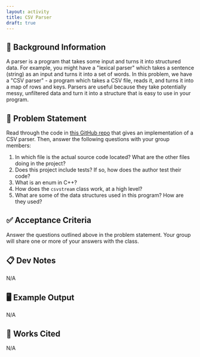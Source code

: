```yaml
---
layout: activity
title: CSV Parser
draft: true
---
```


## 🔖 Background Information

A parser is a program that takes some input and turns it into structured data. For example, you might have a "lexical parser" which takes a sentence (string) as an input and turns it into a set of words. In this problem, we have a "CSV parser" - a program which takes a CSV file, reads it, and turns it into a map of rows and keys. Parsers are useful because they take potentially messy, unfiltered data and turn it into a structure that is easy to use in your program.

## 🎯 Problem Statement

Read through the code in [this GitHub repo](https://github.com/awdeorio/csvstream/) that gives an implementation of a CSV parser. Then, answer the following questions with your group members:

1. In which file is the actual source code located? What are the other files doing in the project?
2. Does this project include tests? If so, how does the author test their code?
3. What is an enum in C++?
4. How does the `csvstream` class work, at a high level?
5. What are some of the data structures used in this program? How are they used?

## ✅ Acceptance Criteria

Answer the questions outlined above in the problem statement. Your group will share one or more of your answers with the class.

## 📋 Dev Notes

N/A

## 🖥️ Example Output

N/A

## 📘 Works Cited

N/A
